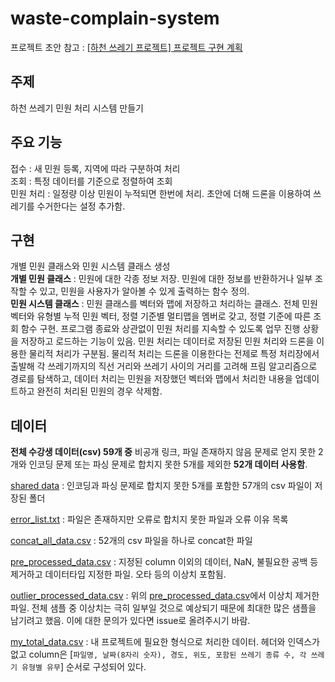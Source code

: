 # waste-complain-system

프로젝트 초안 참고 : <a href="https://dapin1490.github.io/satinbower/posts/it-dst-project-plan/" target="_blank">[하천 쓰레기 프로젝트] 프로젝트 구현 계획</a>  

## 주제
하천 쓰레기 민원 처리 시스템 만들기

## 주요 기능
접수 : 새 민원 등록, 지역에 따라 구분하여 처리  
조회 : 특정 데이터를 기준으로 정렬하여 조회  
민원 처리 : 일정량 이상 민원이 누적되면 한번에 처리. 초안에 더해 드론을 이용하여 쓰레기를 수거한다는 설정 추가함.  

## 구현
개별 민원 클래스와 민원 시스템 클래스 생성  
**개별 민원 클래스** : 민원에 대한 각종 정보 저장. 민원에 대한 정보를 반환하거나 일부 조작할 수 있고, 민원을 사용자가 알아볼 수 있게 출력하는 함수 정의.  
**민원 시스템 클래스** : 민원 클래스를 벡터와 맵에 저장하고 처리하는 클래스. 전체 민원 벡터와 유형별 누적 민원 벡터, 정렬 기준별 멀티맵을 멤버로 갖고, 정렬 기준에 따른 조회 함수 구현. 프로그램 종료와 상관없이 민원 처리를 지속할 수 있도록 업무 진행 상황을 저장하고 로드하는 기능이 있음. 민원 처리는 데이터로 저장된 민원 처리와 드론을 이용한 물리적 처리가 구분됨. 물리적 처리는 드론을 이용한다는 전제로 특정 처리장에서 출발해 각 쓰레기까지의 직선 거리와 쓰레기 사이의 거리를 고려해 프림 알고리즘으로 경로를 탐색하고, 데이터 처리는 민원을 저장했던 벡터와 맵에서 처리한 내용을 업데이트하고 완전히 처리된 민원의 경우 삭제함.

## 데이터
**전체 수강생 데이터(csv) 59개 중** 비공개 링크, 파일 존재하지 않음 문제로 얻지 못한 2개와 인코딩 문제 또는 파싱 문제로 합치지 못한 5개를 제외한 **52개 데이터 사용함**.  
  
[shared data](https://github.com/dapin1490/waste-complain-system/tree/main/Prepare%20data/shared%20data) : 인코딩과 파싱 문제로 합치지 못한 5개를 포함한 57개의 csv 파일이 저장된 폴더  
  
[error_list.txt](https://github.com/dapin1490/waste-complain-system/blob/main/Prepare%20data/processed%20data/error_list.txt) : 파일은 존재하지만 오류로 합치지 못한 파일과 오류 이유 목록  
  
[concat_all_data.csv](https://github.com/dapin1490/waste-complain-system/blob/main/Prepare%20data/processed%20data/concat_all_data.csv) : 52개의 csv 파일을 하나로 concat한 파일  
  
[pre_processed_data.csv](https://github.com/dapin1490/waste-complain-system/blob/main/Prepare%20data/processed%20data/pre_processed_data.csv) : 지정된 column 이외의 데이터, NaN, 불필요한 공백 등 제거하고 데이터타입 지정한 파일. 오타 등의 이상치 포함됨.  
  
[outlier_processed_data.csv](https://github.com/dapin1490/waste-complain-system/blob/main/Prepare%20data/processed%20data/outlier_processed_data.csv) : 위의 [pre_processed_data.csv](https://github.com/dapin1490/waste-complain-system/blob/main/Prepare%20data/processed%20data/pre_processed_data.csv)에서 이상치 제거한 파일. 전체 샘플 중 이상치는 극히 일부일 것으로 예상되기 때문에 최대한 많은 샘플을 남기려고 했음. 이에 대한 문의가 있다면 issue로 올려주시기 바람.  
  
[my_total_data.csv](https://github.com/dapin1490/waste-complain-system/blob/main/Prepare%20data/processed%20data/my_total_data.csv) : 내 프로젝트에 필요한 형식으로 처리한 데이터. 헤더와 인덱스가 없고 column은 &#91;`파일명, 날짜(8자리 숫자), 경도, 위도, 포함된 쓰레기 종류 수, 각 쓰레기 유형별 유무`&#93; 순서로 구성되어 있다.  
